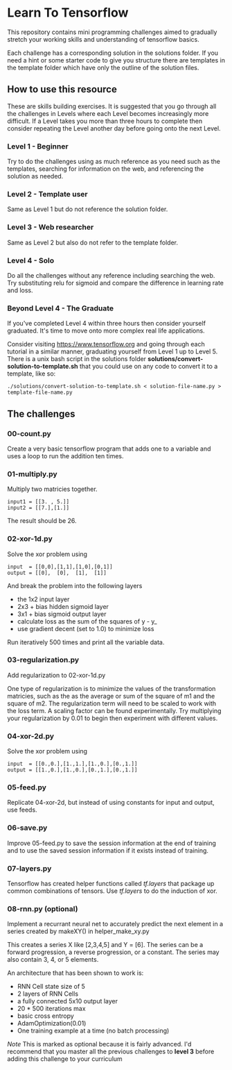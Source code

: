 # Learn To Tensorflow

This repository contains mini programming challenges
aimed to gradually stretch your working skills and 
understanding of tensorflow basics.

Each challenge has a corresponding solution in the solutions folder.
If you need a hint or some starter code to give you structure there are templates in the template folder which have only the outline of the solution files.


## How to use this resource
These are skills building exercises.  It is suggested that you go through all the challenges in Levels where each Level becomes increasingly more difficult.  If a Level takes you more than three hours to complete then consider repeating the Level another day before going onto the next Level.

### Level 1 - Beginner
Try to do the challenges using as much reference as you need such as the templates, searching for information on the web, and referencing the solution as needed.

### Level 2 - Template user
Same as Level 1 but do not reference the solution folder.

### Level 3 - Web researcher
Same as Level 2 but also do not refer to the template folder.

### Level 4 - Solo
Do all the challenges without any reference including searching the web.  Try substituting relu for sigmoid and compare the difference in learning rate and loss.

### Beyond Level 4 - The Graduate
If you've completed Level 4 within three hours then consider yourself graduated.  It's time to move onto more complex real life applications.

Consider visiting https://www.tensorflow.org and going through each tutorial in a similar manner, graduating yourself from Level 1 up to Level 5.  There is a unix bash script in the solutions folder **solutions/convert-solution-to-template.sh** that you could use on any code to convert it to a template, like so:
```
./solutions/convert-solution-to-template.sh < solution-file-name.py > template-file-name.py
```



## The challenges

### 00-count.py
Create a very basic tensorflow program that adds one to a variable and uses a loop to run the addition ten times.


### 01-multiply.py
Multiply two matricies together.
```
input1 = [[3. , 5.]]
input2 = [[7.],[1.]]
```
The result should be 26.


### 02-xor-1d.py
Solve the xor problem using
```
input  = [[0,0],[1,1],[1,0],[0,1]]
output = [[0],  [0],  [1],  [1]]
```
And break the problem into the following layers
- the 1x2 input layer
- 2x3 + bias hidden sigmoid layer
- 3x1 + bias sigmoid output layer
- calculate loss as the sum of the squares of y - y_
- use gradient decent (set to 1.0) to minimize loss

Run iteratively 500 times and print all the variable data.


### 03-regularization.py
Add regularization to 02-xor-1d.py

One type of regularization is to minimize the values of the transformation matricies, such as the as the average or sum of the square of m1 and the square of m2.  The regularization term will need to be scaled to work with the loss term.  A scaling factor can be found experimentally.  Try multiplying your regularization by 0.01 to begin then experiment with different values.


### 04-xor-2d.py
Solve the xor problem using
```
input  = [[0.,0.],[1.,1.],[1.,0.],[0.,1.]]
output = [[1.,0.],[1.,0.],[0.,1.],[0.,1.]]
```


### 05-feed.py
Replicate 04-xor-2d, but instead of using constants for input and output, use feeds.


### 06-save.py
Improve 05-feed.py to save the session information at the end of training and to use the saved session information if it exists instead of training.


### 07-layers.py
Tensorflow has created helper functions called *tf.layers* that package up common combinations of tensors.  Use *tf.layers* to do the induction of xor.


### 08-rnn.py (optional)
Implement a recurrant neural net to accurately predict the next element in a series created by makeXY() in helper_make_xy.py

This creates a series X like [2,3,4,5] and Y = [6]. The series can be a forward progression, a reverse progression, or a constant.  The series may also contain 3, 4, or 5 elements.

An architecture that has been shown to work is:
- RNN Cell state size of 5
- 2 layers of RNN Cells
- a fully connected 5x10 output layer
- 20 * 500 iterations max
- basic cross entropy
- AdamOptimization(0.01)
- One training example at a time (no batch processing)

*Note* This is marked as optional because it is fairly advanced.  I'd recommend that you master all the previous challenges to **level 3** before adding this challenge to your curriculum
